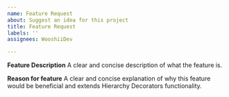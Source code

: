 ```yaml
---
name: Feature Request
about: Suggest an idea for this project
title: Feature Request
labels: ''
assignees: WooshiiDev

---
```


**Feature Description**
A clear and concise description of what the feature is.

**Reason for feature**
A clear and concise explanation of why this feature would be beneficial and extends Hierarchy Decorators functionality.
